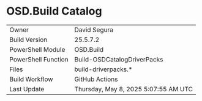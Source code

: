 ﻿# OSD.Build Catalog

| | |
|-|-|
| Owner | David Segura |
| Build Version | 25.5.7.2 |
| PowerShell Module | OSD.Build |
| PowerShell Function | Build-OSDCatalogDriverPacks |
| Files | build-driverpacks.* |
| Build Workflow | GitHub Actions |
| Last Update | Thursday, May 8, 2025 5:07:55 AM UTC |
